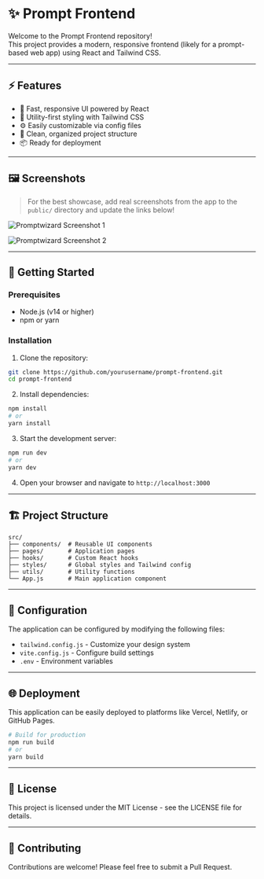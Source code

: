 # ✨ Prompt Frontend

Welcome to the Prompt Frontend repository!  
This project provides a modern, responsive frontend (likely for a prompt-based web app) using React and Tailwind CSS.

---

## ⚡ Features

- 🚀 Fast, responsive UI powered by React
- 🎨 Utility-first styling with Tailwind CSS
- ⚙️ Easily customizable via config files
- 📁 Clean, organized project structure
- 📦 Ready for deployment

---

## 🖼️ Screenshots

> For the best showcase, add real screenshots from the app to the `public/` directory and update the links below!

![Promptwizard Screenshot 1](https://via.placeholder.com/800x450)

![Promptwizard Screenshot 2](https://via.placeholder.com/800x450)

---

## 🚀 Getting Started

### Prerequisites

- Node.js (v14 or higher)
- npm or yarn

### Installation

1. Clone the repository:
```bash
git clone https://github.com/yourusername/prompt-frontend.git
cd prompt-frontend
```

2. Install dependencies:
```bash
npm install
# or
yarn install
```

3. Start the development server:
```bash
npm run dev
# or
yarn dev
```

4. Open your browser and navigate to `http://localhost:3000`

---

## 🏗️ Project Structure

```
src/
├── components/  # Reusable UI components
├── pages/       # Application pages
├── hooks/       # Custom React hooks
├── styles/      # Global styles and Tailwind config
├── utils/       # Utility functions
└── App.js       # Main application component
```

---

## 🔧 Configuration

The application can be configured by modifying the following files:

- `tailwind.config.js` - Customize your design system
- `vite.config.js` - Configure build settings
- `.env` - Environment variables

---

## 🌐 Deployment

This application can be easily deployed to platforms like Vercel, Netlify, or GitHub Pages.

```bash
# Build for production
npm run build
# or
yarn build
```

---

## 📝 License

This project is licensed under the MIT License - see the LICENSE file for details.

---

## 🤝 Contributing

Contributions are welcome! Please feel free to submit a Pull Request.
